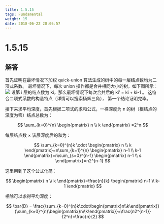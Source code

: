 ```yaml
---
title: 1.5.15
tags: Fundamental
weight: 15
date: 2018-06-22 20:05:57
---
```


# 1.5.15


## 解答

首先证明在最坏情况下加权 quick-union 算法生成的树中的每一层结点数均为二项式系数。
最坏情况下，每次 union 操作都是合并相同大小的树，如下图所示：
![](/resources/1.5.15/1.png)
设第 i 层的结点数为 ki，那么最坏情况下每次合并后的 ki’ = ki + ki-1 。 
这符合二项式系数的构造特点（详情可以搜索杨辉三角），
第一个结论证明完毕。

接下来求平均深度，首先根据二项式的求和公式，一棵深度为 n 的树（根结点的深度为零）结点总数为：

$$
\sum_{k=0}^{n}
\begin{pmatrix} 
n \\
k
\end{pmatrix}
=2^n
$$

每层结点数 × 该层深度后的和为：

$$
\sum_{k=0}^{n}k \cdot 
\begin{pmatrix} 
n \\
k
\end{pmatrix}=n\sum_{k=1}^{n} 
\begin{pmatrix} 
n-1 \\
k-1
\end{pmatrix}=n\sum_{s=0}^{n-1} 
\begin{pmatrix} 
n-1 \\
s
\end{pmatrix}=n2^{n-1}
$$

这里用到了这个公式化简：

$$
\begin{pmatrix}
n \\
k
\end{pmatrix}=\frac{n}{k}
\begin{pmatrix}
n-1 \\
k-1
\end{pmatrix}
$$

相除可以求得平均深度：

$$
\bar{D} = \frac{\sum_{k=0}^{n}k\cdot\begin{pmatrix}n\\k\end{pmatrix}}{\sum_{k=0}^{n}\begin{pmatrix}n\\k\end{pmatrix}}=\frac{n2^{n-1}}{2^n}=\frac{n}{2}
$$
